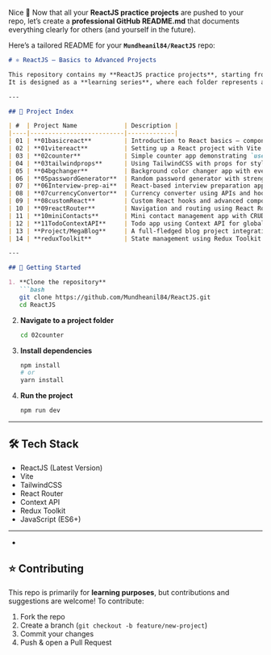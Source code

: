Nice 🚀
Now that all your **ReactJS practice projects** are pushed to your repo, let’s create a **professional GitHub README.md** that documents everything clearly for others (and yourself in the future).

Here’s a tailored README for your **`Mundheanil84/ReactJS`** repo:

````markdown
# ⚛️ ReactJS – Basics to Advanced Projects

This repository contains my **ReactJS practice projects**, starting from beginner concepts to advanced applications.  
It is designed as a **learning series**, where each folder represents a self-contained React project.

---

## 📂 Project Index

| #  | Project Name             | Description |
|----|--------------------------|-------------|
| 01 | **01basicreact**         | Introduction to React basics – components, JSX, props, and state. |
| 02 | **01vitereact**          | Setting up a React project with Vite for faster builds. |
| 03 | **02counter**            | Simple counter app demonstrating `useState` hook. |
| 04 | **03tailwindprops**      | Using TailwindCSS with props for styling and reusability. |
| 05 | **04bgchanger**          | Background color changer app with event handling. |
| 06 | **05passwordGenerator**  | Random password generator with strength controls. |
| 07 | **06Interview-prep-ai**  | React-based interview preparation app (AI-powered). |
| 08 | **07currencyConvertor**  | Currency converter using APIs and hooks. |
| 09 | **08customReact**        | Custom React hooks and advanced component patterns. |
| 10 | **09reactRouter**        | Navigation and routing using React Router. |
| 11 | **10miniContacts**       | Mini contact management app with CRUD operations. |
| 12 | **11TodoContextAPI**     | Todo app using Context API for global state management. |
| 13 | **Project/MegaBlog**     | A full-fledged blog project integrating advanced React concepts. |
| 14 | **reduxToolkit**         | State management using Redux Toolkit. |

---

## 🚀 Getting Started

1. **Clone the repository**
   ```bash
   git clone https://github.com/Mundheanil84/ReactJS.git
   cd ReactJS
````

2. **Navigate to a project folder**

   ```bash
   cd 02counter
   ```

3. **Install dependencies**

   ```bash
   npm install
   # or
   yarn install
   ```

4. **Run the project**

   ```bash
   npm run dev
   ```

---

## 🛠️ Tech Stack

* ReactJS (Latest Version)
* Vite
* TailwindCSS
* React Router
* Context API
* Redux Toolkit
* JavaScript (ES6+)

---
-

## ⭐ Contributing

This repo is primarily for **learning purposes**, but contributions and suggestions are welcome!
To contribute:

1. Fork the repo
2. Create a branch (`git checkout -b feature/new-project`)
3. Commit your changes
4. Push & open a Pull Request

